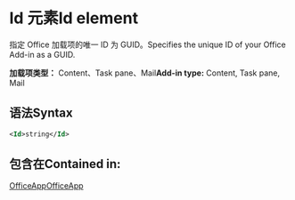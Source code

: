 # <a name="id-element"></a><span data-ttu-id="1de44-101">Id 元素</span><span class="sxs-lookup"><span data-stu-id="1de44-101">Id element</span></span>

<span data-ttu-id="1de44-102">指定 Office 加载项的唯一 ID 为 GUID。</span><span class="sxs-lookup"><span data-stu-id="1de44-102">Specifies the unique ID of your Office Add-in as a GUID.</span></span>

<span data-ttu-id="1de44-103">**加载项类型：** Content、Task pane、Mail</span><span class="sxs-lookup"><span data-stu-id="1de44-103">**Add-in type:** Content, Task pane, Mail</span></span>

## <a name="syntax"></a><span data-ttu-id="1de44-104">语法</span><span class="sxs-lookup"><span data-stu-id="1de44-104">Syntax</span></span>

```XML
<Id>string</Id>
```

## <a name="contained-in"></a><span data-ttu-id="1de44-105">包含在</span><span class="sxs-lookup"><span data-stu-id="1de44-105">Contained in:</span></span>

[<span data-ttu-id="1de44-106">OfficeApp</span><span class="sxs-lookup"><span data-stu-id="1de44-106">OfficeApp</span></span>](officeapp.md)

